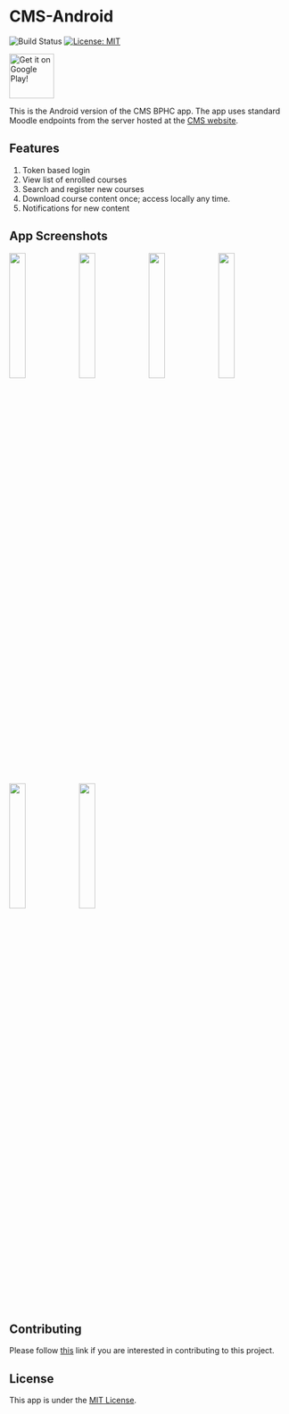 # CMS-Android
![Build Status](https://github.com/crux-bphc/CMS-Android/workflows/Build/badge.svg?branch=development)
[![License: MIT](https://img.shields.io/badge/License-MIT-yellow.svg)](https://opensource.org/licenses/MIT)

<a href ="https://play.google.com/store/apps/details?id=crux.bphc.cms" target="_blank"><img src="google_play_badge.svg" alt="Get it on Google Play!" height="80"/></a>

This is the Android version of the CMS BPHC app. The app uses standard Moodle endpoints from the server hosted at the [CMS website](https://td.bits-hyderabad.ac.in/moodle/).

## Features
1. Token based login
2. View list of enrolled courses
3. Search and register new courses
4. Download course content once; access locally any time.
5. Notifications for new content

## App Screenshots
<p float="left">
  	<img src="/cms_screenshots/my_courses_dark.jpg" width="24%" />
	<img src="/cms_screenshots/site_news_dark.jpg" width="24%" />
	<img src="/cms_screenshots/course_detail_dark.jpg" width="24%" />
	<img src="/cms_screenshots/bottom_sheet_dark.jpg" width="24%" />
</p>
<p float="left">
	<img src="/cms_screenshots/my_courses_light.jpg" width="24%" />
	<img src="/cms_screenshots/course_detail_light.jpg" width="24%" />
</p>



## Contributing
Please follow [this](CONTRIBUTING.md) link if you are interested in contributing to this project.

## License
This app is under the [MIT License](LICENSE).
